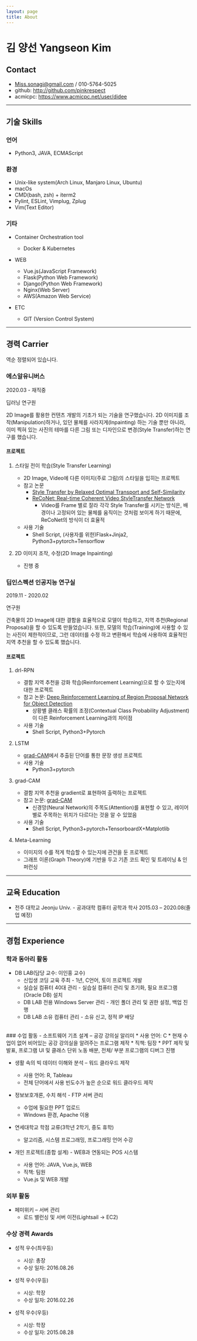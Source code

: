```yaml
---
layout: page
title: About
---
```


# 김 양선 Yangseon Kim
## Contact

- Miss.sonagi@gmail.com / 010-5764-5025
- github: http://github.com/pinkrespect
- acmicpc: https://www.acmicpc.net/user/didee

-----------------

## 기술 Skills
### 언어

- Python3, JAVA, ECMAScript

### 환경

- Unix-like system(Arch Linux, Manjaro Linux, Ubuntu)
- macOs
- CMD(bash, zsh) + iterm2
- Pylint, ESLint, Vimplug, Zplug
- Vim(Text Editor)

### 기타

- Container Orchestration tool
  * Docker & Kubernetes

- WEB
  * Vue.js(JavaScript Framework)
  * Flask(Python Web Framework)
  * Django(Python Web Framework)
  * Nginx(Web Server)
  * AWS(Amazon Web Service)

- ETC
  * GIT (Version Control System)

----------------------

## 경력 Carrier

역순 정렬되어 있습니다.

### 에스알유니버스

2020.03 - 재직중

딥러닝 연구원

2D Image를 활용한 컨텐츠 개발의 기초가 되는 기술을 연구했습니다. 2D 이미지를 조작(Manipulation)하거나, 있던 물체를 사라지게(Inpainting) 하는 기술 뿐만 아니라, 이미 찍혀 있는 사진의 테마를 다른 그림 또는 디자인으로 변경(Style Transfer)하는 연구를 했습니다.

#### 프로젝트

1. 스타일 전이 학습(Style Transfer Learning)
    - 2D Image, Video에 다른 이미지(주로 그림)의 스타일을 입히는 프로젝트
    - 참고 논문
        - [Style Transfer by Relaxed Optimal Transport and Self-Similarity](https://arxiv.org/pdf/1904.12785.pdf)
        - [ReCoNet: Real-time Coherent Video StyleTransfer Network](https://arxiv.org/pdf/1807.01197.pdf)
            - Video를 Frame 별로 잘라 각각 Style Transfer를 시키는 방식은, 배경이나 고정되어 있는 물체를 움직이는 것처럼 보이게 하기 때문에, ReCoNet의 방식이 더 효율적
    - 사용 기술
        - Shell Script, (사용자를 위한)Flask+Jinja2, Python3+pytorch+Tensorflow

2. 2D 이미지 조작, 수정(2D Image Inpainting)
    - 진행 중

### 딥인스펙션 인공지능 연구실

2019.11 - 2020.02

연구원

건축물의 2D Image에 대한 결함을 효율적으로 모델이 학습하고, 지역 추천(Regional Proposal)을 할 수 있도록 만들었습니다. 또한, 모델의 학습(Training)에 사용할 수 있는 사진이 제한적이므로, 그런 데이터를 수정
하고 변환해서 학습에 사용하여 효율적인 지역 추천을 할 수 있도록 했습니다.

#### 프로젝트

1. drl-RPN
    - 결함 지역 추천을 강화 학습(Reinforcement Learning)으로 할 수 있는지에 대한 프로젝트
    - 참고 논문: [Deep Reinforcement Learning of Region Proposal Network for Object Detection](http://openaccess.thecvf.com/content_cvpr_2018/papers/Pirinen_Deep_Reinforcement_Learning_CVPR_2018_paper.pdf)
      - 상황별 클래스 확률의 조정(Contextual Class Probability Adjustment)이 다른 Reinforcement Learning과의 차이점
    - 사용 기술
      - Shell Script, Python3+Pytorch

2. LSTM
    - [grad-CAM](https://arxiv.org/abs/1610.02391)에서 추출된 단어를 통한 문장 생성 프로젝트
    - 사용 기술
      - Python3+pytorch

3. grad-CAM
   - 결함 지역 추천을 gradient로 표현하여 출력하는 프로젝트
   - 참고 논문: [grad-CAM](https://arxiv.org/abs/1610.02391)
     - 신경망(Neural Network)의 주목도(Attention)를 표현할 수 있고, 레이어 별로 주목하는 위치가 다르다는 것을 알 수 있었음
   - 사용 기술
     - Shell Script, Python3+pytorch+TensorboardX+Matplotlib

3. Meta-Learning
   - 이미지의 수를 적게 학습할 수 있는지에 관건을 둔 프로젝트
   - 그래프 이론(Graph Theory)에 기반을 두고 기존 코드 확인 및 트레이닝 & 인퍼런싱
------------------

## 교육 Education
- 전주 대학교 Jeonju Univ. - 공과대학 컴퓨터 공학과 학사 2015.03 – 2020.08(졸업 예정)

---------------------

## 경험 Experience

### 학과 동아리 활동

- DB LAB(담당 교수: 이인홍 교수)
   * 신입생 코딩 교육 주최 - 1년, C언어, 토이 프로젝트 개발
   * 실습실 컴퓨터 40대 관리 - 실습실 컴퓨터 관리 및 초기화, 필요 프로그램(Oracle DB) 설치
   * DB LAB 전용 Windows Server 관리 - 개인 폴더 관리 및 권한 설정, 백업 진행
   * DB LAB 소유 컴퓨터 관리 - 소유 신고, 정적 IP 배당

<br>
### 수업 활동
- 소프트웨어 기초 설계 – 공강 강의실 알리미
   * 사용 언어: C
   * 현재 수업이 없어 비어있는 공강 강의실을 알려주는 프로그램 제작
   * 직책: 팀장
   * PPT 제작 및 발표, 프로그램 UI 및 클래스 단위 노동 배분, 전체/ 부분 프로그램의 디버그 진행


- 생활 속의 빅 데이터 이해와 분석 – 워드 클라우드 제작
   * 사용 언어: R, Tableau
   * 전체 단어에서 사용 빈도수가 높은 순으로 워드 클라우드 제작


- 정보보호개론, 수치 해석 - FTP 서버 관리
   * 수업에 필요한 PPT 업로드
   * Windows 환경, Apache 이용


- 연세대학교 학점 교류(3학년 2학기, 중도 휴학)
   * 알고리즘, 시스템 프로그래밍, 프로그래밍 언어 수강


- 개인 프로젝트(종합 설계) - WEB과 연동되는 POS 시스템
   * 사용 언어: JAVA, Vue.js, WEB
   * 직책: 팀원
   * Vue.js 및 WEB 개발


### 외부 활동
- 페미위키 – 서버 관리
   * 로드 밸런싱 및 서버 이전(Lightsail -> EC2)


### 수상 경력 Awards
- 성적 우수(최우등)
   * 시상: 총장
   *  수상 일자: 2016.08.26


- 성적 우수(우등)
   * 시상: 학장
   * 수상 일자: 2016.02.26

- 성적 우수(우등)
   * 시상: 학장
   * 수상 일자: 2015.08.28
